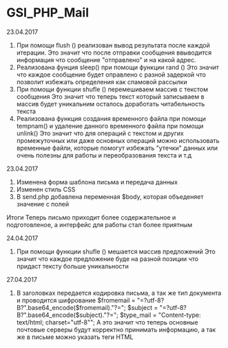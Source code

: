 # GSI_PHP_Mail
23.04.2017
1. При помощи flush () реализован вывод результата после каждой итерации.
	Это значит что после отправки сообщения ввыводится информация что
	сообщение "отправлено" и на какой адрес.
2. Реализована фунция sleep() при помощи функции rand ()
	Это значит что каждое сообщение будет оправлено с разной задеркой
	что позволит избежать определения как спамовой рассылки
3. При помощи функции shufle () перемешиваем массив с текстом сообщения
	Это значит что теперь текст который записываем в массив будет уникальним
	осталось доработать читабельность текста
4. Реализована функция создания временного файла при помощи tempnam() и удаление
данного временного файла при помощи unlink()
	Это значит что для операций с текстом и других промежуточных или даже
	основных операций можно использовать временные файли, которые помогут
	избежать "утечки" данных или очень полезны для работы и переобразования
	текста и т.д

23.04.2017
1. Изменена форма шаблона письма и передача данных
2. Изменен стиль CSS
3. В send.php добавлена переменная $body, которая объеденяет значение с полей

Итоги
Теперь письмо приходит более содержательное и подготовленое, а интерфейс для работы стал более приятным	

24.04.2017
1. При помощи функции shufle () мешается массив предложений
	Это значит что каждое предложение буде на разной позиции что
	придаст тексту больше уникальности
	
27.04.2017
1. В заголовках передается кодировка письма, а так же тип документа и проводится
шифрование
$fromemail = "=?utf-8?B?".base64_encode($fromemail)."?=";
$subject = "=?utf-8?B?".base64_encode($subject)."?=";
$type_mail = "Content-type: text/html; charset=\"utf-8\"";
	А это значит что теперь основные почтовые серверы будут корректно
	принимать информацию, а так же в письме можно указать теги HTML